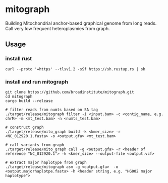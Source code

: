 # mitograph

Building Mitochondrial anchor-based graphical genome from long reads. Call very low frequent heteroplasmies from graph.

## Usage
### install rust
```
curl --proto '=https' --tlsv1.2 -sSf https://sh.rustup.rs | sh
```

### install and run mitograph
```
git clone https://github.com/broadinstitute/mitograph.git
cd mitograph
cargo build --release

# filter reads from numts based on SA tag
./target/release/mitograph filter -i <input.bam> -c <contig_name, e.g. chrM> -m <mt_test.bam> -n <numts_test.bam>

# construct graph
./target/release/mito_graph build -k <kmer_size> -r <NC_012920.1.fasta> -o <output.gfa> <mt_test.bam>

# call variants from graph
./target/release/mito_graph call -g <output.gfa> -r <header of reference "NC_012920.1"> -k <kmer_size> --output-file <output.vcf>

# extract major haplotype from graph
./target/release/mitograph asm -g <output.gfa>  -o <output.majorhaplotpe.fasta> -h <header string, e.g. "HG002 major haplotype">
```
